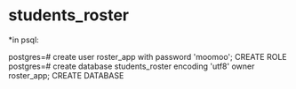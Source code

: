 # students_roster

*in psql:

postgres=# create user roster_app with password 'moomoo';
CREATE ROLE
postgres=# create database students_roster encoding 'utf8' owner
roster_app;
CREATE DATABASE

